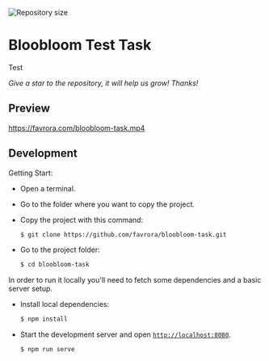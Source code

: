 <p align="left">
    <img alt="Repository size" src="https://img.shields.io/github/repo-size/favrora/bloobloom-task?color=blue">
</p>


# Bloobloom Test Task

Test

*Give a star to the repository, it will help us grow! Thanks!*


## Preview

https://favrora.com/bloobloom-task.mp4

## Development

Getting Start:
* Open a terminal. 
* Go to the folder where you want to copy the project. 
* Copy the project with this command:

    ```sh
    $ git clone https://github.com/favrora/bloobloom-task.git
    ```

* Go to the project folder:

    ```sh
    $ cd bloobloom-task
    ```

In order to run it locally you'll need to fetch some dependencies and a basic server setup.

* Install local dependencies:

    ```sh
    $ npm install
    ```

* Start the development server and open [`http://localhost:8080`](http://localhost:8080).

    ```sh
    $ npm run serve
    ```
